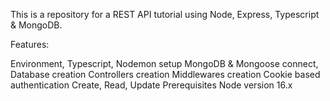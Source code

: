 This is a repository for a REST API tutorial using Node, Express, Typescript & MongoDB.

Features:

Environment, Typescript, Nodemon setup
MongoDB & Mongoose connect, Database creation
Controllers creation
Middlewares creation
Cookie based authentication
Create, Read, Update
Prerequisites
Node version 16.x

